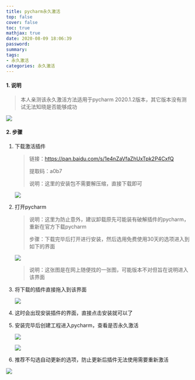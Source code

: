 ```yaml
---
title: pycharm永久激活
top: false
cover: false
toc: true
mathjax: true
date: 2020-08-09 18:06:39
password:
summary:
tags:
- 永久激活
categories: 永久激活
---
```


#### 1. 说明

> 本人亲测该永久激活方法适用于pycharm 2020.1.2版本，其它版本没有测试无法知晓是否能够成功

![](https://raw.githubusercontent.com/DedicationTechnology/picgo/master/img/61.jpg)

#### 2. 步骤

1. 下载激活插件

   > 链接：https://pan.baidu.com/s/1e4nZaVfaZhUxTpk2P4CxfQ 
   >
   > 提取码：a0b7
   >
   > 说明：这里的安装包不需要解压缩，直接下载即可

   ![](https://raw.githubusercontent.com/DedicationTechnology/picgo/master/img/62.jpg)

2. 打开pycharm

   > 说明：这里为防止意外，建议卸载原先可能装有破解插件的pycharm，重新在官方下载pycharm
   >
   > 步骤：下载完毕后打开进行安装，然后选用免费使用30天的选项进入到如下的界面

   ![](https://raw.githubusercontent.com/DedicationTechnology/picgo/master/img/63.jpg)

   > 说明：这张图是在网上随便找的一张图，可能版本不对但旨在说明进入该界面

3. 将下载的插件直接拖入到该界面

   ![](https://raw.githubusercontent.com/DedicationTechnology/picgo/master/img/68.jpg)

4. 这时会出现安装插件的界面，直接点击安装就可以了

5. 安装完毕后创建工程进入pycharm，查看是否永久激活

   ![](https://raw.githubusercontent.com/DedicationTechnology/picgo/master/img/60.jpg)

   ![](https://raw.githubusercontent.com/DedicationTechnology/picgo/master/img/65.jpg)

6. 推荐不勾选自动更新的选项，防止更新后插件无法使用需要重新激活

![](https://raw.githubusercontent.com/DedicationTechnology/picgo/master/img/67.jpg)
